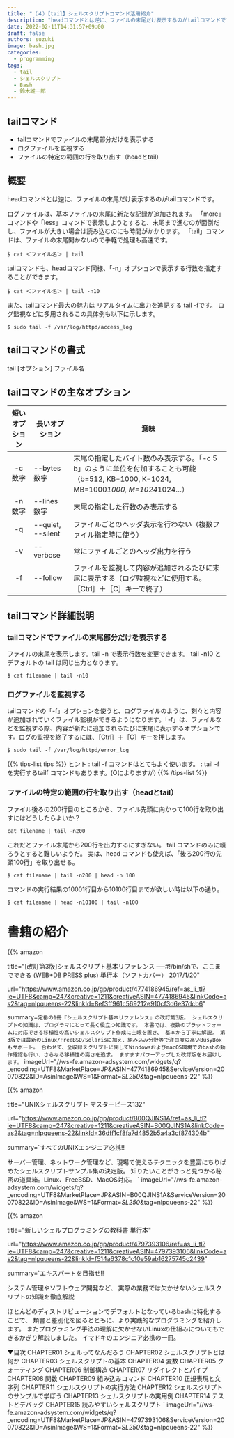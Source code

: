 ```yaml
---
title: "（４）【tail】シェルスクリプトコマンド活用紹介"
description: "headコマンドとは逆に、ファイルの末尾だけ表示するのがtailコマンドです。"
date: 2022-02-11T14:31:57+09:00
draft: false
authors: suzuki
image: bash.jpg
categories:
  - programming
tags:
  - tail
  - シェルスクリプト
  - Bash
  - 鈴木維一郎
---
```


## tailコマンド
 - tailコマンドでファイルの末尾部分だけを表示する
 - ログファイルを監視する
 - ファイルの特定の範囲の行を取り出す（headとtail）

## 概要
headコマンドとは逆に、ファイルの末尾だけ表示するのがtailコマンドです。

ログファイルは、基本ファイルの末尾に新たな記録が追加されます。
「more」コマンドや「less」コマンドで表示しようとすると、末尾まで進むのが面倒だし、ファイルが大きい場合は読み込むのにも時間がかかります。
「tail」コマンドは、ファイルの末尾開かないので手軽で処理も高速です。

```
$ cat ＜ファイル名＞ | tail 
```


tailコマンドも、headコマンド同様、「-n」オプションで表示する行数を指定することができます。

```
$ cat ＜ファイル名＞ | tail -n10
```

また、tailコマンド最大の魅力は リアルタイムに出力を追記する tail -fです。
ログ監視などに多用されるこの具体例も以下に示します。

```
$ sudo tail -f /var/log/httpd/access_log
```


## tailコマンドの書式
tail [オプション] ファイル名


## tailコマンドの主なオプション
|短いオプション|長いオプション|意味|
|:------------:|--------------|----|
|-c 数字       |--bytes 数字  |末尾の指定したバイト数のみ表示する。「-c 5 b」のように単位を付加することも可能（b=512, KB=1000, K=1024, MB=1000*1000, M=1024*1024…）|
|-n 数字       |--lines 数字  |末尾の指定した行数のみ表示する|
|-q            |--quiet, --silent |ファイルごとのヘッダ表示を行わない（複数ファイル指定時に使う）|
|-v            |--verbose |常にファイルごとのヘッダ出力を行う|
|-f            |--follow  |ファイルを監視して内容が追加されるたびに末尾に表示する（ログ監視などに使用する。［Ctrl］＋［C］キーで終了）|


## tailコマンド詳細説明

### tailコマンドでファイルの末尾部分だけを表示する
ファイルの末尾を表示します。tail -n で表示行数を変更できます。
tail -n10 と デフォルトの tail は同じ出力となります。

```
$ cat filename | tail -n10
```

### ログファイルを監視する

tailコマンドの「-f」オプションを使うと、ログファイルのように、刻々と内容が追加されていくファイル監視ができるようになります。「-f」は、ファイルなどを監視する際、内容が新たに追加されるたびに末尾に表示するオプションです。ログの監視を終了するには、［Ctrl］＋［C］キーを押します。

```
$ sudo tail -f /var/log/httpd/error_log 
```


{{% tips-list tips %}}
ヒント
: tail -f コマンドはとてもよく使います。 
: tail -f を実行するtailf コマンドもあります。(Oによりますが)
{{% /tips-list %}}


### ファイルの特定の範囲の行を取り出す（headとtail）

ファイル後ろの200行目のところから、ファイル先頭に向かって100行を取り出すにはどうしたらよいか？


```
cat filename | tail -n200
```

これだとファイル末尾から200行を出力するにすぎない。
tail コマンドのみに頼ろうとすると難しいようだ。
実は、head コマンドも使えば、「後ろ200行の先頭100行」を取り出せる。

```
$ cat filename | tail -n200 | head -n 100
```

コマンドの実行結果の10001行目から10100行目までが欲しい時は以下の通り。

```
$ cat filename | head -n10100 | tail -n100
```




# 書籍の紹介
{{% amazon

title="[改訂第3版]シェルスクリプト基本リファレンス ──#!/bin/shで、ここまでできる (WEB+DB PRESS plus) 単行本（ソフトカバー）  2017/1/20"

url="https://www.amazon.co.jp/gp/product/4774186945/ref=as_li_tl?ie=UTF8&camp=247&creative=1211&creativeASIN=4774186945&linkCode=as2&tag=nlpqueens-22&linkId=8ef3ff961c569212e910cf3d6e37dcb6"

summary=`定番の1冊『シェルスクリプト基本リファレンス』の改訂第3版。
シェルスクリプトの知識は、プログラマにとって長く役立つ知識です。
本書では、複数のプラットフォームに対応できる移植性の高いシェルスクリプト作成に主眼を置き、
基本から丁寧に解説。
第3版では最新のLinux/FreeBSD/Solarisに加え、組み込み分野等で注目度の高いBusyBoxもサポート。
合わせて、全収録スクリプトに関してWindowsおよびmacOS環境でのbashの動作確認も行い、さらなる移植性の高さを追求。
ますますパワーアップした改訂版をお届けします。`
imageUrl="//ws-fe.amazon-adsystem.com/widgets/q?_encoding=UTF8&MarketPlace=JP&ASIN=4774186945&ServiceVersion=20070822&ID=AsinImage&WS=1&Format=_SL250_&tag=nlpqueens-22"
%}}

{{% amazon

title="UNIXシェルスクリプト マスターピース132"

url="https://www.amazon.co.jp/gp/product/B00QJINS1A/ref=as_li_tl?ie=UTF8&camp=247&creative=1211&creativeASIN=B00QJINS1A&linkCode=as2&tag=nlpqueens-22&linkId=36dff1cf8fa7d4852b5a4a3cf874304b"

summary=`すべてのUNIXエンジニア必携!!

サーバー管理、ネットワーク管理など、現場で使えるテクニックを豊富にちりばめたシェルスクリプトサンプル集の決定版。
知りたいことがきっと見つかる秘密の道具箱。Linux、FreeBSD、MacOS対応。
`
imageUrl="//ws-fe.amazon-adsystem.com/widgets/q?_encoding=UTF8&MarketPlace=JP&ASIN=B00QJINS1A&ServiceVersion=20070822&ID=AsinImage&WS=1&Format=_SL250_&tag=nlpqueens-22"
%}}

{{% amazon

title="新しいシェルプログラミングの教科書 単行本"

url="https://www.amazon.co.jp/gp/product/4797393106/ref=as_li_tl?ie=UTF8&camp=247&creative=1211&creativeASIN=4797393106&linkCode=as2&tag=nlpqueens-22&linkId=f514a6378c1c10e59ab16275745c2439"

summary=`エキスパートを目指せ!!

システム管理やソフトウェア開発など、
実際の業務では欠かせないシェルスクリプトの知識を徹底解説

ほとんどのディストリビューションでデフォルトとなっているbashに特化することで、
類書と差別化を図るとともに、より実践的なプログラミングを紹介します。
またプログラミング手法の理解に欠かせないLinuxの仕組みについてもできるかぎり解説しました。
イマドキのエンジニア必携の一冊。

▼目次
CHAPTER01 シェルってなんだろう
CHAPTER02 シェルスクリプトとは何か
CHAPTER03 シェルスクリプトの基本
CHAPTER04 変数
CHAPTER05 クォーティング
CHAPTER06 制御構造
CHAPTER07 リダイレクトとパイプ
CHAPTER08 関数
CHAPTER09 組み込みコマンド
CHAPTER10 正規表現と文字列
CHAPTER11 シェルスクリプトの実行方法
CHAPTER12 シェルスクリプトのサンプルで学ぼう
CHAPTER13 シェルスクリプトの実用例
CHAPTER14 テストとデバッグ
CHAPTER15 読みやすいシェルスクリプト
`
imageUrl="//ws-fe.amazon-adsystem.com/widgets/q?_encoding=UTF8&MarketPlace=JP&ASIN=4797393106&ServiceVersion=20070822&ID=AsinImage&WS=1&Format=_SL250_&tag=nlpqueens-22"
%}}



